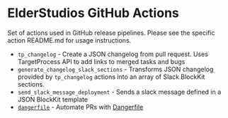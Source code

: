 # ElderStudios GitHub Actions

Set of actions used in GitHub release pipelines. Please see the specific action README.md for usage
instructions.

- `tp_changelog` - Create a JSON changelog from pull request. Uses TargetProcess API to add links to merged tasks and bugs
- `generate_changelog_slack_sections` - Transforms JSON changelog provided by `tp_changelog` actions into an array of Slack BlockKit sections.
- `send_slack_message_deployment` - Sends a slack message defined in a JSON BlockKit template 
- [`dangerfile`](./dangerfile) - Automate PRs with [Dangerfile]()